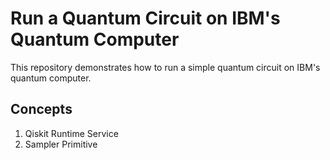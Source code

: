# Run a Quantum Circuit on IBM's Quantum Computer

This repository demonstrates how to run a simple quantum circuit on IBM's quantum computer. 

## Concepts

1. Qiskit Runtime Service
2. Sampler Primitive
